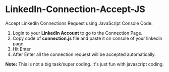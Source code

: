 # LinkedIn-Connection-Accept-JS

Accept LinkedIn Connections Request using JavaScript Console Code.

1. Login to your <b>LinkedIn Account</b> to go to the Connection Page.
2. Copy code of <b>connection.js</b> file and paste it on console of your linkedin page.
3. Hit Enter
4. After Enter all the connection request will be accepted automatically.

<b>Note:</b> This is not a big task/super coding. it's just fun with javascript coding.
